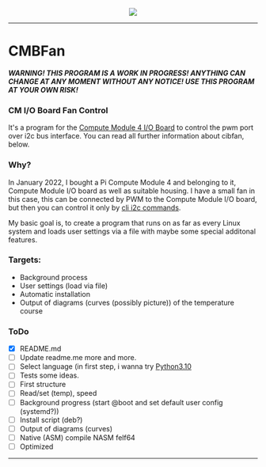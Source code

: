 <p align="center">
      <a href="https://www.python.org/" target="_blank" alt="Picture with link to python.org">
        <img src="https://img.shields.io/badge/Python-FFD43B?style=for-the-badge&logo=python&logoColor=darkgreen">
      </a>
  <hr />
</p>

# CMBFan

***WARNING! THIS PROGRAM IS A WORK IN PROGRESS! ANYTHING CAN CHANGE AT ANY MOMENT WITHOUT ANY NOTICE! USE THIS PROGRAM AT YOUR OWN RISK!***

### CM I/O Board Fan Control

It's a program for the [Compute Module 4 I/O Board](https://www.raspberrypi.com/products/compute-module-4-io-board/) to control the pwm port over i2c bus interface. You can read all further information about cibfan, below.

### Why?

In January 2022, I bought a Pi Compute Module 4 and belonging to it, Compute Module I/O board as well as suitable housing. I have a small fan in this case, this can be connected by PWM to the Compute Module I/O board, but then you can control it only by [cli i2c commands](https://linux.die.net/man/8/i2cget).

My basic goal is, to create a program that runs on as far as every Linux system and loads user settings via a file with maybe some special additonal features.

### Targets:

* Background process
* User settings (load via file)
* Automatic installation
* Output of diagrams (curves (possibly picture)) of the temperature course

### ToDo

- [x] README.md
- [ ] Update readme.me more and more.
- [ ] Select language (in first step, i wanna try [Python3.10](https://www.python.org/downloads/)
- [ ] Tests some ideas. 
- [ ] First structure
- [ ] Read/set (temp), speed
- [ ] Background progress (start @boot and set default user config (systemd?))
- [ ] Install script (deb?)
- [ ] Output of diagrams (curves)
- [ ] Native (ASM) compile NASM felf64
- [ ] Optimized

___
